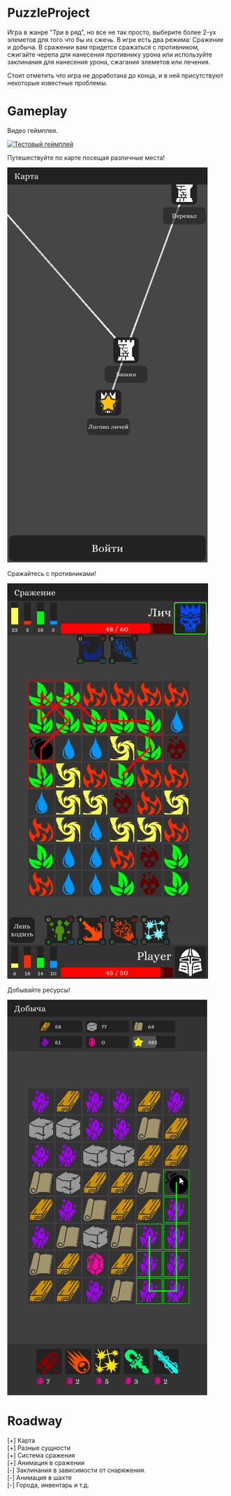 # PuzzleProject

Игра в жанре "Три в ряд", но все не так просто, выберите более 2-ух элеметов для того что бы их сжечь. В игре есть два режима: Сражение и добыча. В сражении вам придется сражаться с противником, сжигайте черепа для нанесения противнику урона или используйте заклинания для нанесения урона, сжагания элеметов или лечения.

Стоит отметить что игра не доработана до конца, и в ней присутствуют некоторые известные проблемы.

# Gameplay

Видео геймплея.

[![Тестовый геймплей](https://img.youtube.com/vi/UuB-djpyxPQ/0.jpg)](https://youtu.be/UuB-djpyxPQ)

Путешествуйте по карте посещая различные места!

![Карта](imgs/Карта.png)

Сражайтесь с противниками!

![Сражение](imgs/Сражение.png)

Добывайте ресурсы!

![Добыча](imgs/Добыча.png)

# Roadway

[+] Карта </br>
[+] Разные сущности</br>
[+] Система сражения</br>
[+] Анимация в сражении</br>
[-] Заклинания в зависимости от снаряжения.</br>
[-] Анимация в шахте</br>
[-] Города, инвентарь и т.д.</br>
